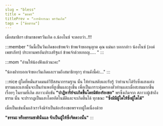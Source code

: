 ```yaml
---
slug = "bless"
title = "ขอพร"
titlePrev = "การพิจารณา พรวันเกิด"
tags = ["ข้อธรรม"]
---
```


เมื่อสมาชิกฯ เข้ามาขอพรวันเกิด อ.น้องไนซ์ จะตอบว่า..!!!

:::member
"วันนี้เป็นวันเกิดของข้าพเจ้า ข้าพเจ้าขออนุญาต คุณ
แม่นก บอกกล่าว น้องไนซ์ (องค์เพชรภัทร) ประทานพรอันประเสริฐแก่
ข้าพเจ้าด้วยเทอญ..... "
:::

:::mom
"อ่านให้น้องฟังแล้วนะคะ"

"น้องฝากบอกเจ้าของวันเกิดและรวมถึงสมาชิกทุกๆ ท่านดังนี้ค่ะ..."
:::

:::nice
ผู้ใดที่หมั่นสวดมนต์วิปัสสนากรรมฐาน นั้น ให้ท่านสดับและรับรู้
ว่าท่านจะได้รับซึ่งแสงแห่งธรรมและแสงนั้นจะเป็นกำแพงที่สูงขึ้นและสูงขึ้น
เพื่อเป็นเกราะคุ้มครองตัวท่านและเมื่อสะสมมากขึ้นเรื่อยๆ ในยามที่เกิด
สภาวะคับขัน **"ปาฏิหาริย์จะเกิดขึ้นโดยมิต้องร้องขอ"** พรซึ่งเกิดจาก
สภาวะผู้เข้าถึงธรรม นั้น จะปรากฏเป็นแสงโดยอัตโนมัติและจะเกิดขึ้นได้
ทุกขณะ **"ซึ่งมิมีผู้ใดให้ซึ่งผู้ใดได้"**

เมื่อเป็นเช่นนั้นแล้วเราจึงมิจำเป็นต้องร้องขอพรจากผู้ใดเนื่องด้วย

**"ธรรมะ หรือธรรมชาตินั่นแล จักเป็นผู้ให้ซึ่งจิตดวงนั้น"**
:::
